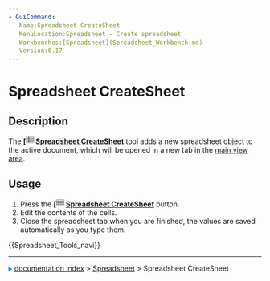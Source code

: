 ```yaml
---
- GuiCommand:
   Name:Spreadsheet CreateSheet
   MenuLocation:Spreadsheet → Create spreadsheet
   Workbenches:[Spreadsheet](Spreadsheet_Workbench.md)
   Version:0.17
---
```


# Spreadsheet CreateSheet

## Description

The **[<img src=images/Spreadsheet_CreateSheet.svg style="width:16px"> [Spreadsheet CreateSheet](Spreadsheet_CreateSheet.md)** tool adds a new spreadsheet object to the active document, which will be opened in a new tab in the [main view area](main_view_area.md).

## Usage

1.  Press the **[<img src=images/Spreadsheet_CreateSheet.svg style="width:16px"> [Spreadsheet CreateSheet](Spreadsheet_CreateSheet.md)** button.
2.  Edit the contents of the cells.
3.  Close the spreadsheet tab when you are finished, the values are saved automatically as you type them.




 {{Spreadsheet_Tools_navi}}



---
![](images/Right_arrow.png) [documentation index](../README.md) > [Spreadsheet](Spreadsheet_Workbench.md) > Spreadsheet CreateSheet
